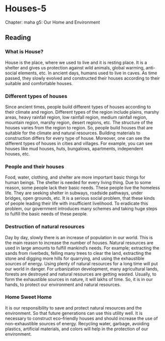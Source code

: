 # Houses-5

Chapter: maha g5: Our Home and Environment

## Reading

### What is House?

House is the place, where we used to live and it is resting place. It is a shelter and gives us protection against wild animals, global warming, anti-social elements, etc. In ancient days, humans used to live in caves. As time passed, they slowly evolved and constructed their houses according to their suitable and comfortable houses.

### Different types of houses

Since ancient times, people build different types of houses according to their climate and region. Different types of the region include plains, marshy areas, heavy rainfall region, low rainfall region, medium rainfall region, mountain region, marshy region, desert regions, etc. The structure of the houses varies from the region to region. So, people build houses that are suitable for the climate and natural resources. Building materials to construction differs for every type of house.  Moreover, one can see the different types of houses in cities and villages.  For example, you can see houses like mud houses, huts, bungalows, apartments, independent houses, etc. 

### People and their houses

Food, water, clothing, and shelter are more important basic things for human beings. The shelter is needed for every living thing. Due to some reason, some people lack their basic needs. These people live the homeless life. They are seeking shelter in subways, roadside pathways, under bridges, open grounds, etc. It is a serious social problem, that these kinds of people leading their life with insufficient livelihood. To eradicate this problem, our government introduces many schemes and taking huge steps to fulfill the basic needs of these people. 

### Destruction of natural resources

Day by day, slowly there is an increase of population in our world. This is the main reason to increase the number of houses. Natural resources are used in large amounts to fulfill mankind’s needs. For example; extracting the sands from riverbeds, felling many trees to clear the land, extracting the stone and digging more hills for quarrying, and using the exhaustible sources of energy. Using plenty of natural resources for a long time will put our world in danger. For urbanization development, many agricultural lands, forests are destroyed and natural resources are getting wasted. Usually, to form the exhaustible sources in nature, it will lakhs of time. So, it is in our hands, to protect our environment and natural resources.

### Home Sweet Home

It is our responsibility to save and protect natural resources and the environment. So that future generations can use this utility well. It is necessary to construct eco–friendly houses and should increase the use of non-exhaustible sources of energy.  Recycling water, garbage, avoiding plastics, artificial materials, and colors will help in the protection of our environment.


